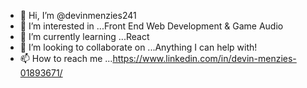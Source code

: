 - 👋 Hi, I’m @devinmenzies241
- 👀 I’m interested in ...Front End Web Development & Game Audio
- 🌱 I’m currently learning ...React 
- 💞️ I’m looking to collaborate on ...Anything I can help with! 
- 📫 How to reach me ...https://www.linkedin.com/in/devin-menzies-01893671/

<!---
devinmenzies241/devinmenzies241 is a ✨ special ✨ repository because its `README.md` (this file) appears on your GitHub profile.
You can click the Preview link to take a look at your changes.
--->
